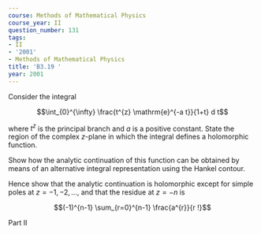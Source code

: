 ```yaml
---
course: Methods of Mathematical Physics
course_year: II
question_number: 131
tags:
- II
- '2001'
- Methods of Mathematical Physics
title: 'B3.19 '
year: 2001
---
```



Consider the integral

$$\int_{0}^{\infty} \frac{t^{z} \mathrm{e}^{-a t}}{1+t} d t$$

where $t^{z}$ is the principal branch and $a$ is a positive constant. State the region of the complex $z$-plane in which the integral defines a holomorphic function.

Show how the analytic continuation of this function can be obtained by means of an alternative integral representation using the Hankel contour.

Hence show that the analytic continuation is holomorphic except for simple poles at $z=-1,-2, \ldots$, and that the residue at $z=-n$ is

$$(-1)^{n-1} \sum_{r=0}^{n-1} \frac{a^{r}}{r !}$$

Part II